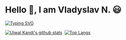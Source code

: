 # Hello :wave:, I am Vladyslav N. 😃 
[![Typing SVG](https://readme-typing-svg.herokuapp.com?font=Robot-Bold&size=30&color=330033&center=true&vCenter=true&width=900&height=110&lines=Fully+mobile+responsive+HTML+Development;Expertise+in+Bootstrap+5+and+Material+UI;Familiar+with+React.js+and+Vue.js;Powerful+for+Laravel+Development)](https://git.io/typing-svg)
  
  
[![Ujwal Kandi's github stats](https://github-readme-stats.ujwalkandi.vercel.app/api?username=vladyslav0226&count_private=true&show_icons=true&theme=blue-green&hide_rank=false&hide=stars&include_all_commits=true)](https://github.com/vladyslav0226?tab=repositories)&nbsp;&nbsp;[![Top Langs](https://github-readme-stats.ujwalkandi.vercel.app/api/top-langs/?username=vladyslav0226&layout=compact&langs_count=6&theme=blue-green)](https://github.com/vladyslav0226)

